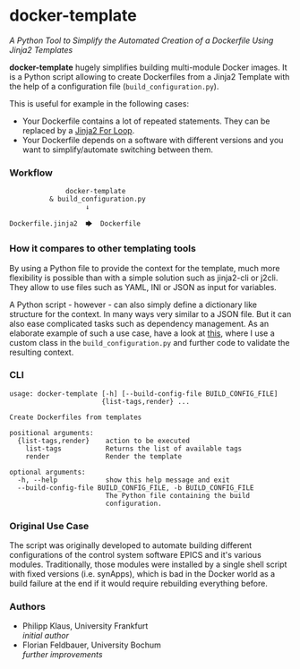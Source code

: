 # docker-template
*A Python Tool to Simplify the Automated Creation of a Dockerfile Using Jinja2 Templates*

**docker-template** hugely simplifies building multi-module Docker images.
It is a Python script allowing to create Dockerfiles from a Jinja2 Template
with the help of a configuration file (`build_configuration.py`).

This is useful for example in the following cases:

* Your Dockerfile contains a lot of repeated statements.
  They can be replaced by a [Jinja2 For Loop][].
* Your Dockerfile depends on a software with different versions
  and you want to simplify/automate switching between them.

### Workflow

```
              docker-template
          & build_configuration.py
                   ↓

Dockerfile.jinja2  🡆  Dockerfile
```

### How it compares to other templating tools

By using a Python file to provide the context for the template, much more
flexibility is possible than with a simple solution such as jinja2-cli or j2cli.
They allow to use files such as YAML, INI or JSON as input for variables.

A Python script - however - can also simply define a dictionary like structure
for the context. In many ways very similar to a JSON file.
But it can also ease complicated tasks such as dependency management.
As an elaborate example of such a use case, have a look at
[this](https://github.com/pklaus/docker-epics/tree/master/epics_contapps),
where I use a custom class in the `build_configuration.py` and further code
to validate the resulting context.

### CLI

```
usage: docker-template [-h] [--build-config-file BUILD_CONFIG_FILE]
                       {list-tags,render} ...

Create Dockerfiles from templates

positional arguments:
  {list-tags,render}    action to be executed
    list-tags           Returns the list of available tags
    render              Render the template

optional arguments:
  -h, --help            show this help message and exit
  --build-config-file BUILD_CONFIG_FILE, -b BUILD_CONFIG_FILE
                        The Python file containing the build
                        configuration.
```

### Original Use Case

The script was originally developed to automate building different configurations
of the control system software EPICS and it's various modules.
Traditionally, those modules were installed by a single shell script with
fixed versions (i.e. synApps), which is bad in the Docker world
as a build failure at the end if it would require rebuilding everything before.

### Authors

* Philipp Klaus, University Frankfurt  
  *initial author*
* Florian Feldbauer, University Bochum  
  *further improvements*

[Jinja2 For Loop]: https://jinja.palletsprojects.com/en/2.11.x/templates/#for
